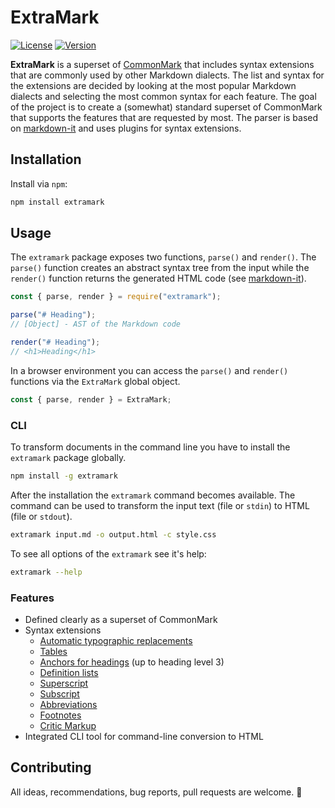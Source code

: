 # ExtraMark

[![License][badge-license]][link-license]
[![Version][badge-version]][link-version]

[badge-license]: https://img.shields.io/npm/l/extramark.svg
[link-license]: https://github.com/vimtaai/extramark/blob/master/LICENSE.md
[badge-version]: https://img.shields.io/npm/v/extramark.svg
[link-version]: https://npmjs.com/package/extramark

**ExtraMark** is a superset of [CommonMark](https://commonmark.org/) that includes syntax extensions that are commonly used by other Markdown dialects. The list and syntax for the extensions are decided by looking at the most popular Markdown dialects and selecting the most common syntax for each feature. The goal of the project is to create a (somewhat) standard superset of CommonMark that supports the features that are requested by most. The parser is based on [markdown-it](https://github.com/markdown-it/markdown-it) and uses plugins for syntax extensions.

## Installation

Install via `npm`:

```bash
npm install extramark
```

## Usage

The `extramark` package exposes two functions, `parse()` and `render()`. The `parse()` function creates an abstract syntax tree from the input while the `render()` function returns the generated HTML code (see [markdown-it](https://github.com/markdown-it/markdown-it)).

```js
const { parse, render } = require("extramark");

parse("# Heading");
// [Object] - AST of the Markdown code

render("# Heading");
// <h1>Heading</h1>
```

In a browser environment you can access the `parse()` and `render()` functions via the `ExtraMark` global object.

```js
const { parse, render } = ExtraMark;
```

### CLI

To transform documents in the command line you have to install the `extramark` package globally.

```bash
npm install -g extramark
```

After the installation the `extramark` command becomes available. The command can be used to transform the input text (file or `stdin`) to HTML (file or `stdout`).

```bash
extramark input.md -o output.html -c style.css
```

To see all options of the `extramark` see it's help:

```bash
extramark --help
```

### Features

- Defined clearly as a superset of CommonMark
- Syntax extensions
  - [Automatic typographic replacements][typographer]
  - [Tables][table]
  - [Anchors for headings][anchor] (up to heading level 3)
  - [Definition lists][definition-list]
  - [Superscript][superscript]
  - [Subscript][subscript]
  - [Abbreviations][abbreviation]
  - [Footnotes][footnote]
  - [Critic Markup][critic-markup]
- Integrated CLI tool for command-line conversion to HTML

[typographer]: https://github.com/markdown-it/markdown-it/blob/master/lib/rules_core/replacements.js
[table]: https://help.github.com/articles/organizing-information-with-tables/
[anchor]: https://github.com/valeriangalliat/markdown-it-anchor
[definition-list]: https://github.com/markdown-it/markdown-it-deflist
[superscript]: https://github.com/markdown-it/markdown-it-sup
[subscript]: https://github.com/markdown-it/markdown-it-sub
[abbreviation]: https://github.com/markdown-it/markdown-it-abbr
[footnote]: https://github.com/markdown-it/markdown-it-footnote
[critic-markup]: http://criticmarkup.com/

## Contributing

All ideas, recommendations, bug reports, pull requests are welcome. 🙂
